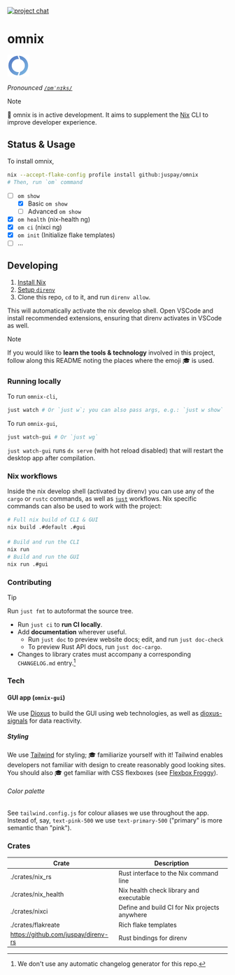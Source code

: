 [![project chat](https://img.shields.io/badge/zulip-join_chat-brightgreen.svg)](https://nixos.zulipchat.com/#narrow/stream/415454-omnix)

# omnix

<img width="10%" src="./doc/src/favicon.svg">

*Pronounced [`/ɒmˈnɪks/`](http://ipa-reader.xyz/?text=%C9%92m%CB%88n%C9%AAks&voice=Geraint)*

> [!NOTE] 
> 🚧 omnix is in active development. It aims to supplement the [Nix](https://nixos.asia/en/nix) CLI to improve developer experience.

## Status & Usage

To install omnix,

```sh
nix --accept-flake-config profile install github:juspay/omnix
# Then, run `om` command
```

- [ ] `om show`
    - [x] Basic `om show`
    - [ ] Advanced `om show`
- [x] `om health` (nix-health ng)
- [x] `om ci` (nixci ng)
- [x] `om init` (Initialize flake templates)
- [ ] ...

## Developing

1. [Install Nix](https://nixos.asia/en/install)
1. [Setup `direnv`](https://nixos.asia/en/direnv)
1. Clone this repo, `cd` to it, and run `direnv allow`.

This will automatically activate the nix develop shell. Open VSCode and install recommended extensions, ensuring that direnv activates in VSCode as well.

> [!NOTE] 
> If you would like to **learn the tools & technology** involved in this project, follow along this README noting the places where the emoji 🎓 is used.

### Running locally

To run `omnix-cli`,

```sh
just watch # Or `just w`; you can also pass args, e.g.: `just w show` 
```

To run `omnix-gui`,

```sh
just watch-gui # Or `just wg`
```

`just watch-gui` runs `dx serve` (with hot reload disabled) that will restart the desktop app after compilation.

### Nix workflows

Inside the nix develop shell (activated by direnv) you can use any of the `cargo` or `rustc` commands, as well as [`just`](https://just.systems/) workflows. Nix specific commands can also be used to work with the project:

```sh
# Full nix build of CLI & GUI
nix build .#default .#gui

# Build and run the CLI
nix run
# Build and run the GUI
nix run .#gui
```

### Contributing

>[!TIP]
> Run `just fmt` to autoformat the source tree.

- Run `just ci` to **run CI locally**.
- Add **documentation** wherever useful. 
    - Run `just doc` to preview website docs; edit, and run `just doc-check`
    - To preview Rust API docs, run `just doc-cargo`.
- Changes to library crates must accompany a corresponding `CHANGELOG.md` entry.[^cc]

[^cc]: We don't use any automatic changelog generator for this repo.

### Tech

#### GUI app (`omnix-gui`)

We use [Dioxus](https://dioxuslabs.com/) to build the GUI using web technologies, as well as [dioxus-signals](https://github.com/DioxusLabs/dioxus/tree/master/packages/signals) for data reactivity.

##### Styling

We use [Tailwind](https://tailwindcss.com/) for styling; 🎓 familiarize yourself with it! Tailwind enables developers not familiar with design to create reasonably good looking sites. You should also 🎓 get familiar with CSS flexboxes (see [Flexbox Froggy](https://flexboxfroggy.com/)).

###### Color palette

See `tailwind.config.js` for colour aliases we use throughout the app. Instead of, say, `text-pink-500` we use `text-primary-500` ("primary" is more semantic than "pink").

### Crates

| Crate                               | Description                                   |
| ----------------------------------- | --------------------------------------------- |
| ./crates/nix_rs                     | Rust interface to the Nix command line        |
| ./crates/nix_health                 | Nix health check library and executable       |
| ./crates/nixci                      | Define and build CI for Nix projects anywhere |
| ./crates/flakreate                  | Rich flake templates                          |
| https://github.com/juspay/direnv-rs | Rust bindings for direnv                      |
